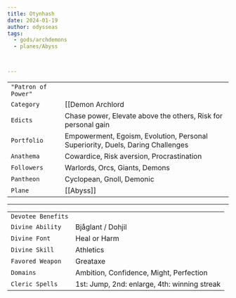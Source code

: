 ```yaml
---
title: Otynhash
date: 2024-01-19
author: odysseas
tags:
  - gods/archdemons
  - planes/Abyss



---
```

| | |
| --- | --- |
| `"Patron of Power"` |
| `Category` | [[Demon Archlord|Archdemon]], [[Conspirators]] |
| `Edicts` | Chase power, Elevate above the others, Risk for personal gain |
| `Portfolio` | Empowerment, Egoism, Evolution, Personal Superiority, Duels, Daring Challenges |
| `Anathema` | Cowardice, Risk aversion, Procrastination |
| `Followers` | Warlords, Orcs, Giants, Demons |
| `Pantheon` | Cyclopean, Gnoll, Demonic |
| `Plane` | [[Abyss]] |

---
| | |
| --- | --- |
| `Devotee Benefits` |
| `Divine Ability` | Bjåglant / Dohjil |
| `Divine Font` | Heal or Harm |
| `Divine Skill` | Athletics |
| `Favored Weapon` | Greataxe |
| `Domains` | Ambition, Confidence, Might, Perfection |
| `Cleric Spells` | 1st: Jump, 2nd: enlarge, 4th: winning streak |
